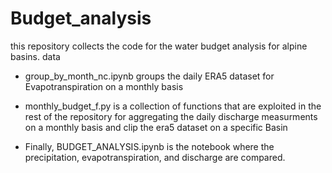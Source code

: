# Budget_analysis


this repository collects the code for the water budget analysis for alpine basins.
data

  - group_by_month_nc.ipynb groups the daily ERA5 dataset for Evapotranspiration on a monthly basis

  - monthly_budget_f.py is a collection of functions that are exploited in the rest of the repository for aggregating the daily discharge measurments on a monthly basis and clip the era5 dataset on a specific Basin
 
 - Finally, BUDGET_ANALYSIS.ipynb is the notebook where the precipitation, evapotranspiration, and discharge are compared.
